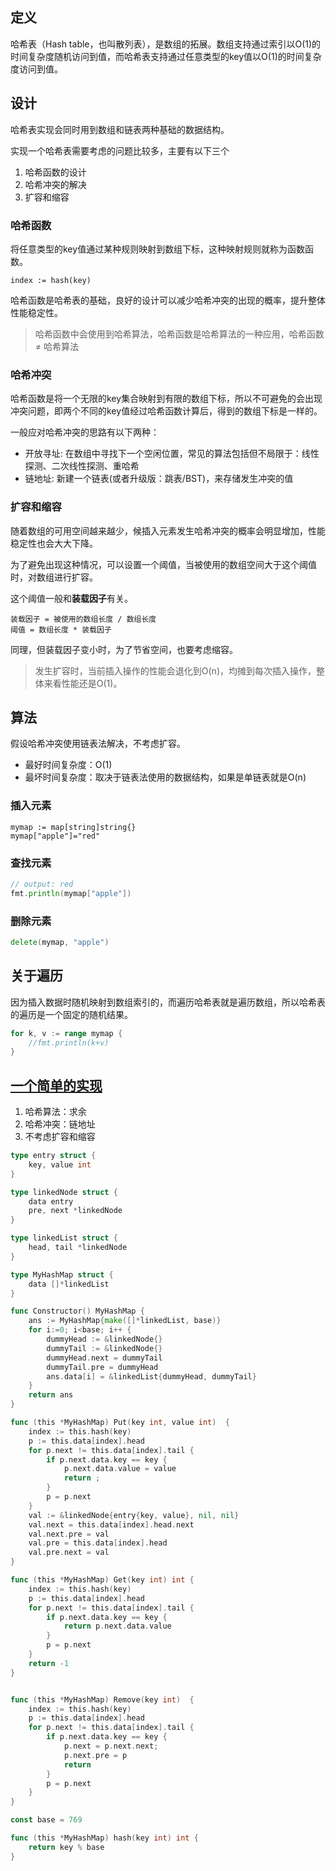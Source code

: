 ## 定义
哈希表（Hash table，也叫散列表），是数组的拓展。数组支持通过索引以O(1)的时间复杂度随机访问到值，而哈希表支持通过任意类型的key值以O(1)的时间复杂度访问到值。

## 设计
哈希表实现会同时用到数组和链表两种基础的数据结构。

实现一个哈希表需要考虑的问题比较多，主要有以下三个
1. 哈希函数的设计
2. 哈希冲突的解决
3. 扩容和缩容

### 哈希函数
将任意类型的key值通过某种规则映射到数组下标，这种映射规则就称为函数函数。
```
index := hash(key)
```
哈希函数是哈希表的基础，良好的设计可以减少哈希冲突的出现的概率，提升整体性能稳定性。
> 哈希函数中会使用到哈希算法，哈希函数是哈希算法的一种应用，哈希函数 ≠ 哈希算法


### 哈希冲突
哈希函数是将一个无限的key集合映射到有限的数组下标，所以不可避免的会出现冲突问题，即两个不同的key值经过哈希函数计算后，得到的数组下标是一样的。

一般应对哈希冲突的思路有以下两种：
- 开放寻址: 在数组中寻找下一个空闲位置，常见的算法包括但不局限于：线性探测、二次线性探测、重哈希
- 链地址: 新建一个链表(或者升级版：跳表/BST)，来存储发生冲突的值

### 扩容和缩容
随着数组的可用空间越来越少，候插入元素发生哈希冲突的概率会明显增加，性能稳定性也会大大下降。

为了避免出现这种情况，可以设置一个阈值，当被使用的数组空间大于这个阈值时，对数组进行扩容。

这个阈值一般和**装载因子**有关。
```
装载因子 = 被使用的数组长度 / 数组长度
阈值 = 数组长度 * 装载因子
```
同理，但装载因子变小时，为了节省空间，也要考虑缩容。

> 发生扩容时，当前插入操作的性能会退化到O(n)，均摊到每次插入操作，整体来看性能还是O(1)。

## 算法
假设哈希冲突使用链表法解决，不考虑扩容。
- 最好时间复杂度：O(1)
- 最坏时间复杂度：取决于链表法使用的数据结构，如果是单链表就是O(n)


### 插入元素
```
mymap := map[string]string{}
mymap["apple"]="red"
```
### 查找元素
```go
// output: red
fmt.println(mymap["apple"])
```

### 删除元素
```go
delete(mymap, "apple")
```
## 关于遍历
因为插入数据时随机映射到数组索引的，而遍历哈希表就是遍历数组，所以哈希表的遍历是一个固定的随机结果。
```go
for k, v := range mymap {
    //fmt.println(k+v)
}
```

## [一个简单的实现](https://leetcode.cn/problems/design-hashmap/)
1. 哈希算法：求余
2. 哈希冲突：链地址
3. 不考虑扩容和缩容

```go
type entry struct {
    key, value int
}

type linkedNode struct {
    data entry
    pre, next *linkedNode
}

type linkedList struct {
    head, tail *linkedNode
}

type MyHashMap struct {
    data []*linkedList
}

func Constructor() MyHashMap {
    ans := MyHashMap{make([]*linkedList, base)}   
    for i:=0; i<base; i++ {
        dummyHead := &linkedNode{}
        dummyTail := &linkedNode{}
        dummyHead.next = dummyTail
        dummyTail.pre = dummyHead
        ans.data[i] = &linkedList{dummyHead, dummyTail}
    }
    return ans
}

func (this *MyHashMap) Put(key int, value int)  {
    index := this.hash(key)
    p := this.data[index].head
    for p.next != this.data[index].tail {
        if p.next.data.key == key {
            p.next.data.value = value
            return ;
        }
        p = p.next
    }
    val := &linkedNode{entry{key, value}, nil, nil}
    val.next = this.data[index].head.next
    val.next.pre = val
    val.pre = this.data[index].head
    val.pre.next = val
}

func (this *MyHashMap) Get(key int) int {
    index := this.hash(key)
    p := this.data[index].head
    for p.next != this.data[index].tail {
        if p.next.data.key == key {
            return p.next.data.value
        }
        p = p.next
    }
    return -1
}


func (this *MyHashMap) Remove(key int)  {
    index := this.hash(key)
    p := this.data[index].head
    for p.next != this.data[index].tail {
        if p.next.data.key == key {
            p.next = p.next.next;
            p.next.pre = p
            return
        }
        p = p.next
    }
}

const base = 769

func (this *MyHashMap) hash(key int) int {
    return key % base
}
```
